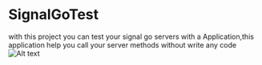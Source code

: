 # SignalGoTest
with this project you can test your signal go servers with a Application,this application help you call your server methods without write any code
![Alt text](/../master/image1.png?raw=true "sample image")
